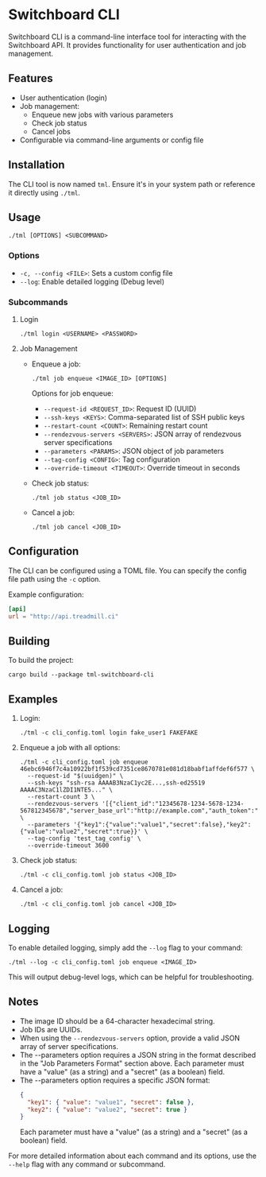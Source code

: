 # Switchboard CLI

Switchboard CLI is a command-line interface tool for interacting with the Switchboard API. It provides functionality for user authentication and job management.

## Features

- User authentication (login)
- Job management:
  - Enqueue new jobs with various parameters
  - Check job status
  - Cancel jobs
- Configurable via command-line arguments or config file

## Installation

The CLI tool is now named `tml`. Ensure it's in your system path or reference it directly using `./tml`.

## Usage

```
./tml [OPTIONS] <SUBCOMMAND>
```

### Options

- `-c, --config <FILE>`: Sets a custom config file
- `--log`: Enable detailed logging (Debug level)

### Subcommands

1. Login

   ```
   ./tml login <USERNAME> <PASSWORD>
   ```

2. Job Management

   - Enqueue a job:

     ```
     ./tml job enqueue <IMAGE_ID> [OPTIONS]
     ```

     Options for job enqueue:

     - `--request-id <REQUEST_ID>`: Request ID (UUID)
     - `--ssh-keys <KEYS>`: Comma-separated list of SSH public keys
     - `--restart-count <COUNT>`: Remaining restart count
     - `--rendezvous-servers <SERVERS>`: JSON array of rendezvous server specifications
     - `--parameters <PARAMS>`: JSON object of job parameters
     - `--tag-config <CONFIG>`: Tag configuration
     - `--override-timeout <TIMEOUT>`: Override timeout in seconds

   - Check job status:

     ```
     ./tml job status <JOB_ID>
     ```

   - Cancel a job:
     ```
     ./tml job cancel <JOB_ID>
     ```

## Configuration

The CLI can be configured using a TOML file. You can specify the config file path using the `-c` option.

Example configuration:

```toml
[api]
url = "http://api.treadmill.ci"
```

## Building

To build the project:

```
cargo build --package tml-switchboard-cli
```

## Examples

1. Login:

   ```
   ./tml -c cli_config.toml login fake_user1 FAKEFAKE
   ```

2. Enqueue a job with all options:

   ```
   ./tml -c cli_config.toml job enqueue 46ebc6946f7c4a10922bf1f539cd7351ce8670781e081d18babf1affdef6f577 \
     --request-id "$(uuidgen)" \
     --ssh-keys "ssh-rsa AAAAB3NzaC1yc2E...,ssh-ed25519 AAAAC3NzaC1lZDI1NTE5..." \
     --restart-count 3 \
     --rendezvous-servers '[{"client_id":"12345678-1234-5678-1234-567812345678","server_base_url":"http://example.com","auth_token":"exampletoken"}]' \
     --parameters '{"key1":{"value":"value1","secret":false},"key2":{"value":"value2","secret":true}}' \
     --tag-config 'test_tag_config' \
     --override-timeout 3600
   ```

3. Check job status:

   ```
   ./tml -c cli_config.toml job status <JOB_ID>
   ```

4. Cancel a job:
   ```
   ./tml -c cli_config.toml job cancel <JOB_ID>
   ```

## Logging

To enable detailed logging, simply add the `--log` flag to your command:

```
./tml --log -c cli_config.toml job enqueue <IMAGE_ID>
```

This will output debug-level logs, which can be helpful for troubleshooting.

## Notes

- The image ID should be a 64-character hexadecimal string.
- Job IDs are UUIDs.
- When using the `--rendezvous-servers` option, provide a valid JSON array of server specifications.
- The --parameters option requires a JSON string in the format described in the "Job Parameters Format" section above. Each parameter must have a "value" (as a string) and a "secret" (as a boolean) field.
- The --parameters option requires a specific JSON format:
  ```json
  {
    "key1": { "value": "value1", "secret": false },
    "key2": { "value": "value2", "secret": true }
  }
  ```
  Each parameter must have a "value" (as a string) and a "secret" (as a boolean) field.

For more detailed information about each command and its options, use the `--help` flag with any command or subcommand.
